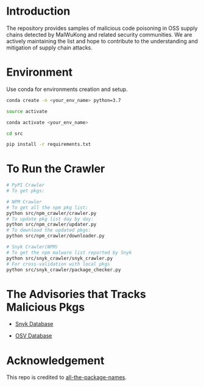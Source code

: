 # Introduction

The repository provides samples of malicious code poisoning in OSS supply chains detected by MalWuKong and related security communities. We are actively maintaining the list and hope to contribute to the understanding and mitigation of supply chain attacks.

# Environment
Use conda for environments creation and setup.
```bash
conda create -n <your_env_name> python=3.7

source activate

conda activate <your_env_name>

cd src

pip install -r requirements.txt
```


# To Run the Crawler

```bash
# PyPI Crawler
# To get pkgs:

# NPM Crawler
# To get all the npm pkg list:
python src/npm_crawler/crawler.py
# To update pkg list day by day:
python src/npm_crawler/updater.py
# To download the updated pkgs:
python src/npm_crawler/downloader.py

# Snyk Crawler(NPM)
# To get the npm malware list reported by Snyk
python src/snyk_crawler/snyk_crawler.py
# For cross-validation with local pkgs
python src/snyk_crawler/package_checker.py
```

# The Advisories that Tracks Malicious Pkgs

- [Snyk Database](https://security.snyk.io/vuln)

- [OSV Database](https://osv.dev/)

# Acknowledgement 

This repo  is credited to [all-the-package-names](https://github.com/nice-registry/all-the-package-names).
